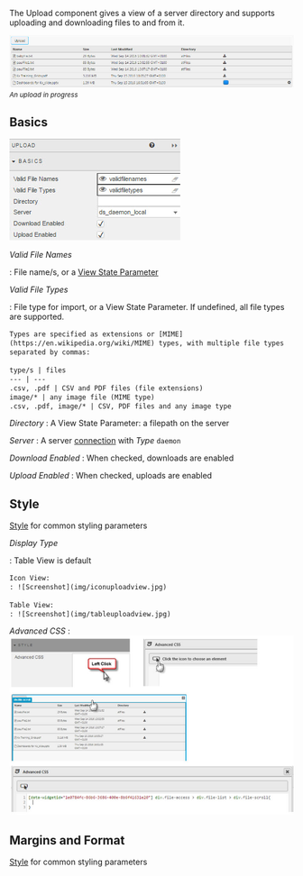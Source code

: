 The Upload component gives a view of a server directory and supports uploading and downloading files to and from it. 

![Screenshot](img/fileuploadcompletehtmllight.jpg)  
_<small>An upload in progress</small>_


## Basics

![Screenshot](img/uploadbasics.jpg)


_Valid File Names_

: File name/s, or a [View State Parameter](introduction#view-state-parameters)


_Valid File Types_

: File type for import, or a View State Parameter. If undefined, all file types are supported.

    Types are specified as extensions or [MIME](https://en.wikipedia.org/wiki/MIME) types, with multiple file types separated by commas:

    type/s | files
    --- | ---
    .csv, .pdf | CSV and PDF files (file extensions)
    image/* | any image file (MIME type)
    .csv, .pdf, image/* | CSV, PDF files and any image type



_Directory_
: A View State Parameter: a filepath on the server

_Server_
: A server [connection](introduction/#creating-a-connection) with _Type_ `daemon`  

_Download Enabled_
: When checked, downloads are enabled

_Upload Enabled_
: When checked, uploads are enabled


## Style

<i class="fa fa-hand-o-right"></i> [Style](style) for common styling parameters

_Display Type_

: Table View is default

    Icon View:
    : ![Screenshot](img/iconuploadview.jpg)

    Table View:
    : ![Screenshot](img/tableuploadview.jpg)


_Advanced CSS_
: ![Screenshot](img/advancedcssuploadhtmllight.jpg)

## Margins and Format

<i class="fa fa-hand-o-right"></i> [Style](style) for common styling parameters
